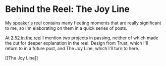 # Behind the Reel: The Joy Line

[My speaker's reel](https://vimeo.com/1006299404?share=copy) contains many fleeting moments that are really significant to me, so I'm elaborating on them in a quick series of posts. 

At [2:52 in the reel](https://vimeo.com/1006299404?share=copy#t=172.638) I mention two projects in passing, neither of which made the cut for deeper explanation in the reel: Design from Trust, which I'll return to in a future post, and The Joy Line, which I'll turn to here. 

[[The Joy Line]] 